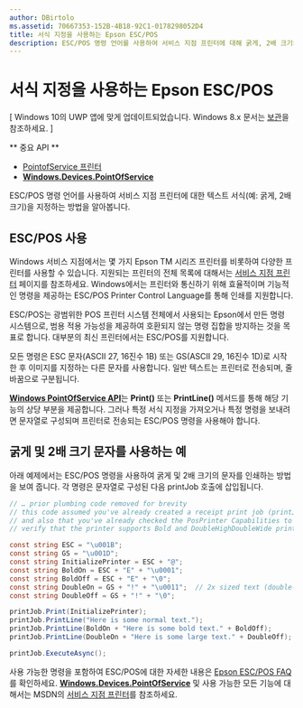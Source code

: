 ```yaml
---
author: DBirtolo
ms.assetid: 70667353-152B-4B18-92C1-0178298052D4
title: 서식 지정을 사용하는 Epson ESC/POS
description: ESC/POS 명령 언어를 사용하여 서비스 지점 프린터에 대해 굵게, 2배 크기와 같이 텍스트 서식을 지정하는 방법을 알아봅니다.
---
```

# 서식 지정을 사용하는 Epson ESC/POS

\[ Windows 10의 UWP 앱에 맞게 업데이트되었습니다. Windows 8.x 문서는 [보관](http://go.microsoft.com/fwlink/p/?linkid=619132)을 참조하세요. \]

** 중요 API **

-   [PointofService 프린터](https://msdn.microsoft.com/library/windows/apps/Mt426652)
-   [**Windows.Devices.PointOfService**](https://msdn.microsoft.com/library/windows/apps/Dn298071)

ESC/POS 명령 언어를 사용하여 서비스 지점 프린터에 대한 텍스트 서식(예: 굵게, 2배 크기)을 지정하는 방법을 알아봅니다.

## ESC/POS 사용

Windows 서비스 지점에서는 몇 가지 Epson TM 시리즈 프린터를 비롯하여 다양한 프린터를 사용할 수 있습니다. 지원되는 프린터의 전체 목록에 대해서는 [서비스 지점 프린터](https://msdn.microsoft.com/library/windows/apps/Mt426652) 페이지를 참조하세요. Windows에서는 프린터와 통신하기 위해 효율적이며 기능적인 명령을 제공하는 ESC/POS Printer Control Language를 통해 인쇄를 지원합니다.

ESC/POS는 광범위한 POS 프린터 시스템 전체에서 사용되는 Epson에서 만든 명령 시스템으로, 범용 적용 가능성을 제공하여 호환되지 않는 명령 집합을 방지하는 것을 목표로 합니다. 대부분의 최신 프린터에서는 ESC/POS를 지원합니다.

모든 명령은 ESC 문자(ASCII 27, 16진수 1B) 또는 GS(ASCII 29, 16진수 1D)로 시작한 후 이미지를 지정하는 다른 문자를 사용합니다. 일반 텍스트는 프린터로 전송되며, 줄 바꿈으로 구분됩니다.

[
            **Windows PointOfService API**](https://msdn.microsoft.com/library/windows/apps/Dn298071)는 **Print()** 또는 **PrintLine()** 메서드를 통해 해당 기능의 상당 부분을 제공합니다. 그러나 특정 서식 지정을 가져오거나 특정 명령을 보내려면 문자열로 구성되며 프린터로 전송되는 ESC/POS 명령을 사용해야 합니다.

## 굵게 및 2배 크기 문자를 사용하는 예

아래 예제에서는 ESC/POS 명령을 사용하여 굵게 및 2배 크기의 문자를 인쇄하는 방법을 보여 줍니다. 각 명령은 문자열로 구성된 다음 printJob 호출에 삽입됩니다.

```csharp
// … prior plumbing code removed for brevity
// this code assumed you've already created a receipt print job (printJob)
// and also that you've already checked the PosPrinter Capabilities to 
// verify that the printer supports Bold and DoubleHighDoubleWide print modes

const string ESC = "\u001B";
const string GS = "\u001D";
const string InitializePrinter = ESC + "@";
const string BoldOn = ESC + "E" + "\u0001";
const string BoldOff = ESC + "E" + "\0";
const string DoubleOn = GS + "!" + "\u0011";  // 2x sized text (double-high + double-wide)
const string DoubleOff = GS + "!" + "\0";

printJob.Print(InitializePrinter);
printJob.PrintLine("Here is some normal text.");
printJob.PrintLine(BoldOn + "Here is some bold text." + BoldOff);
printJob.PrintLine(DoubleOn + "Here is some large text." + DoubleOff);

printJob.ExecuteAsync();
```

사용 가능한 명령을 포함하여 ESC/POS에 대한 자세한 내용은 [Epson ESC/POS FAQ](http://content.epson.de/fileadmin/content/files/RSD/downloads/escpos.pdf)를 확인하세요. [
            **Windows.Devices.PointOfService**](https://msdn.microsoft.com/library/windows/apps/Dn298071) 및 사용 가능한 모든 기능에 대해서는 MSDN의 [서비스 지점 프린터](https://msdn.microsoft.com/library/windows/apps/Mt426652)를 참조하세요.




<!--HONumber=May16_HO2-->


